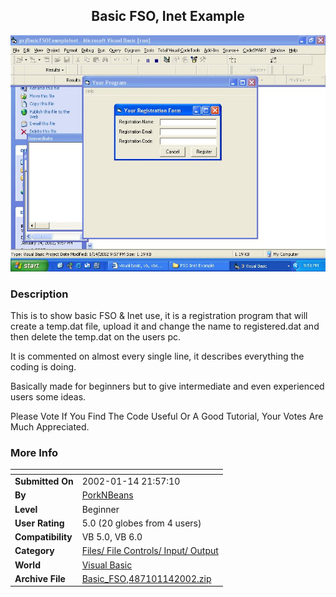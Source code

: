 ﻿<div align="center">

## Basic FSO, Inet Example

<img src="PIC200211422345903.jpg">
</div>

### Description

This is to show basic FSO & Inet use, it is a registration program that will create a temp.dat file, upload it and change the name to registered.dat and then delete the temp.dat on the users pc.

It is commented on almost every single line, it describes everything the coding is doing.

Basically made for beginners but to give intermediate and even experienced users some ideas.

Please Vote If You Find The Code Useful Or A Good Tutorial, Your Votes Are Much Appreciated.
 
### More Info
 


<span>             |<span>
---                |---
**Submitted On**   |2002-01-14 21:57:10
**By**             |[PorkNBeans](https://github.com/Planet-Source-Code/PSCIndex/blob/master/ByAuthor/porknbeans.md)
**Level**          |Beginner
**User Rating**    |5.0 (20 globes from 4 users)
**Compatibility**  |VB 5\.0, VB 6\.0
**Category**       |[Files/ File Controls/ Input/ Output](https://github.com/Planet-Source-Code/PSCIndex/blob/master/ByCategory/files-file-controls-input-output__1-3.md)
**World**          |[Visual Basic](https://github.com/Planet-Source-Code/PSCIndex/blob/master/ByWorld/visual-basic.md)
**Archive File**   |[Basic\_FSO,487101142002\.zip](https://github.com/Planet-Source-Code/porknbeans-basic-fso-inet-example__1-30805/archive/master.zip)








